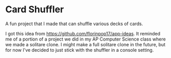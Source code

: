 # **Card Shuffler**
A fun project that I made that can shuffle various decks of cards.

I got this idea from https://github.com/florinpop17/app-ideas. It reminded me of a portion of a project we did in my AP Computer Science class where we made a solitare clone. I might make a full solitare clone in the future, but for now I've decided to just stick with the shuffler in a console setting.
